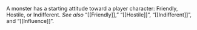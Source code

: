 A monster has a starting attitude toward a player character: Friendly, Hostile, or Indifferent. *See also* “[[Friendly]],” “[[Hostile]]”, “[[Indifferent]]”, and “[[Influence]]”.